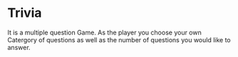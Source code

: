 # Trivia

It is a multiple question Game.
As the player you choose your own Catergory of questions as well as the number of questions you would like to answer.
